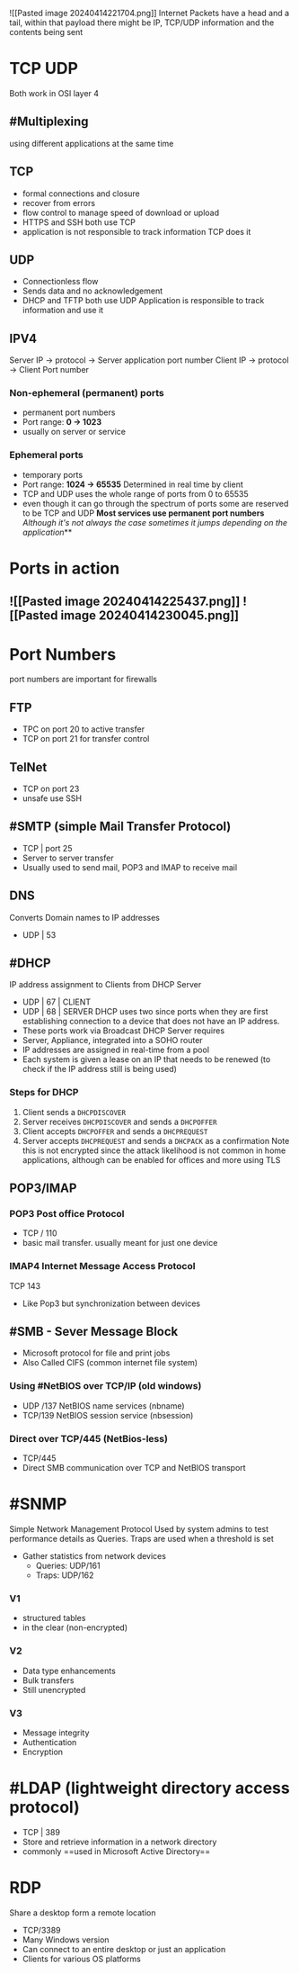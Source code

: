 ![[Pasted image 20240414221704.png]]
Internet Packets have a head and a tail, within that payload there might be IP, TCP/UDP information and the contents being sent
# TCP UDP
Both work in OSI layer 4
## #Multiplexing 
using different applications at the same time 
## TCP
- formal connections and closure
- recover from errors
- flow control to manage speed of download or upload
- HTTPS and SSH both use TCP
- application is not responsible to track information TCP does it
## UDP
- Connectionless flow
- Sends data and no acknowledgement 
 - DHCP and TFTP both use UDP
 Application is responsible to track information and use it
## IPV4
 Server IP -> protocol -> Server application port number
 Client IP -> protocol -> Client Port number
 ### Non-ephemeral (permanent) ports
 - permanent port numbers
 - Port range: **0 -> 1023**
 - usually on server or service
 ### Ephemeral ports
 - temporary ports
- Port range: **1024 -> 65535**
 Determined in real time by client
- TCP and UDP uses the whole range of ports from 0 to 65535
- even though it can go through the spectrum of ports some are reserved to be TCP and UDP
**Most services use permanent port numbers**
*Although it's not always the case sometimes it jumps depending on the application***
# Ports in action
![[Pasted image 20240414225437.png]]
![[Pasted image 20240414230045.png]]
----
# Port Numbers
port numbers are important for firewalls
## FTP
- TPC on port 20 to active transfer
- TCP on port 21 for transfer control
## TelNet
- TCP on port 23
- unsafe use SSH
## #SMTP (simple Mail Transfer Protocol)
- TCP | port 25
- Server to server transfer
- Usually used to send mail, POP3 and IMAP to receive mail
## DNS
Converts Domain names to IP addresses
- UDP | 53
## #DHCP
IP address assignment to Clients from DHCP Server
- UDP | 67 | CLIENT
- UDP | 68 | SERVER
DHCP uses two since ports when they are first establishing connection to a device that does not have an IP address.
- These ports work via Broadcast
DHCP Server requires
- Server, Appliance, integrated into a SOHO router
- IP addresses are assigned in real-time from a pool
- Each system is given a lease on an IP that needs to be renewed (to check if the IP address still is being used)
### Steps for DHCP
1. Client sends a `DHCPDISCOVER`
2. Server receives `DHCPDISCOVER` and sends a `DHCPOFFER`
3. Client accepts `DHCPOFFER` and sends a `DHCPREQUEST`
4. Server accepts `DHCPREQUEST` and sends a `DHCPACK` as a confirmation
Note this is not encrypted since the attack likelihood is not common in home applications, although can be enabled for offices and more using TLS
## POP3/IMAP
### POP3 Post office Protocol
- TCP / 110
- basic mail transfer. usually meant for just one device
### IMAP4 Internet Message Access Protocol
TCP 143
- Like Pop3 but synchronization between devices
## #SMB - Sever Message Block
- Microsoft protocol for file and print jobs
- Also Called CIFS (common internet file system)
### Using #NetBIOS over TCP/IP (old windows)
- UDP /137 NetBIOS name services (nbname)
- TCP/139 NetBIOS session service (nbsession)
### Direct over TCP/445 (NetBios-less)
- TCP/445
- Direct SMB communication over TCP and NetBIOS transport
# #SNMP
Simple Network Management Protocol
Used by system admins to test performance details as Queries.
Traps are used when a threshold is set
- Gather statistics from network devices
	- Queries: UDP/161
	- Traps: UDP/162
### V1
- structured tables
- in the clear (non-encrypted)
### V2
- Data type enhancements
- Bulk transfers
- Still unencrypted
### V3
- Message integrity
- Authentication
- Encryption
# #LDAP (lightweight directory access protocol)
- TCP | 389
- Store and retrieve information in a network directory
- commonly ==used in Microsoft Active Directory==
# RDP
Share a desktop form a remote location
- TCP/3389
- Many Windows version
- Can connect to an entire desktop or just an application
- Clients for various OS platforms